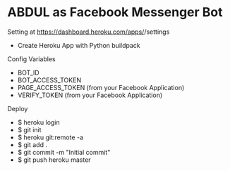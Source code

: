 # ABDUL as Facebook Messenger Bot

Setting at https://dashboard.heroku.com/apps/<myappname>/settings
- Create Heroku App with Python buildpack

Config Variables 
- BOT_ID
- BOT_ACCESS_TOKEN
- PAGE_ACCESS_TOKEN (from your Facebook Application)
- VERIFY_TOKEN (from your Facebook Application)

Deploy
- $ heroku login
- $ git init
- $ heroku git:remote -a <myappname>
- $ git add .
- $ git commit -m "Initial commit"
- $ git push heroku master